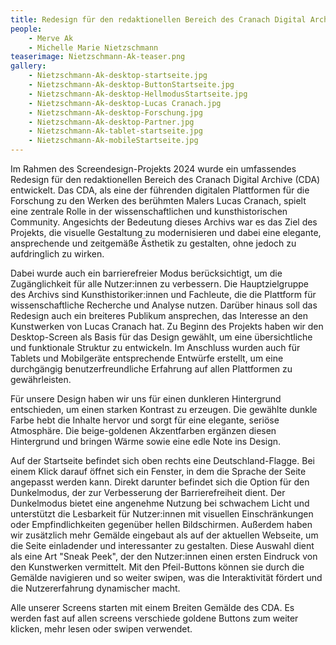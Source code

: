 ```yaml
---
title: Redesign für den redaktionellen Bereich des Cranach Digital Archive
people:
    - Merve Ak
    - Michelle Marie Nietzschmann
teaserimage: Nietzschmann-Ak-teaser.png
gallery: 
    - Nietzschmann-Ak-desktop-startseite.jpg
    - Nietzschmann-Ak-desktop-ButtonStartseite.jpg
    - Nietzschmann-Ak-desktop-HellmodusStartseite.jpg
    - Nietzschmann-Ak-desktop-Lucas Cranach.jpg
    - Nietzschmann-Ak-desktop-Forschung.jpg
    - Nietzschmann-Ak-desktop-Partner.jpg
    - Nietzschmann-Ak-tablet-startseite.jpg
    - Nietzschmann-Ak-mobileStartseite.jpg
---
```

Im Rahmen des Screendesign-Projekts 2024 wurde ein umfassendes Redesign für den redaktionellen Bereich des Cranach Digital Archive (CDA) entwickelt. Das CDA, als eine der führenden digitalen Plattformen für die Forschung zu den Werken des berühmten Malers Lucas Cranach, spielt eine zentrale Rolle in der wissenschaftlichen und kunsthistorischen Community. Angesichts der Bedeutung dieses Archivs war es das Ziel des Projekts, die visuelle Gestaltung zu modernisieren und dabei eine elegante, ansprechende und zeitgemäße Ästhetik zu gestalten, ohne jedoch zu aufdringlich zu wirken.  

Dabei wurde auch ein barrierefreier Modus berücksichtigt, um die Zugänglichkeit für alle Nutzer:innen zu verbessern. Die Hauptzielgruppe des Archivs sind Kunsthistoriker:innen und Fachleute, die die Plattform für wissenschaftliche Recherche und Analyse nutzen. Darüber hinaus soll das Redesign auch ein breiteres Publikum ansprechen, das Interesse an den Kunstwerken von Lucas Cranach hat. Zu Beginn des Projekts haben wir den Desktop-Screen als Basis für das Design gewählt, um eine übersichtliche und funktionale Struktur zu entwickeln. Im Anschluss wurden auch für Tablets und Mobilgeräte entsprechende Entwürfe erstellt, um eine durchgängig benutzerfreundliche Erfahrung auf allen Plattformen zu gewährleisten. 

Für unsere Design haben wir uns für einen dunkleren Hintergrund entschieden, um einen starken Kontrast zu erzeugen. Die gewählte dunkle Farbe hebt die Inhalte hervor und sorgt für eine elegante, seriöse Atmosphäre. Die beige-goldenen Akzentfarben ergänzen diesen Hintergrund und bringen Wärme sowie eine edle Note ins Design.  

Auf der Startseite befindet sich oben rechts eine Deutschland-Flagge. Bei einem Klick darauf öffnet sich ein Fenster, in dem die Sprache der Seite angepasst werden kann. Direkt darunter befindet sich die Option für den Dunkelmodus, der zur Verbesserung der Barrierefreiheit dient. Der Dunkelmodus bietet eine angenehme Nutzung bei schwachem Licht und unterstützt die Lesbarkeit für Nutzer:innen mit visuellen Einschränkungen oder Empfindlichkeiten gegenüber hellen Bildschirmen. Außerdem haben wir zusätzlich mehr Gemälde eingebaut als auf der aktuellen Webseite, um die Seite einladender und interessanter zu gestalten. Diese Auswahl dient als eine Art "Sneak Peek", der den Nutzer:innen einen ersten Eindruck von den Kunstwerken vermittelt. Mit den Pfeil-Buttons können sie durch die Gemälde navigieren und so weiter swipen, was die Interaktivität fördert und die Nutzererfahrung dynamischer macht. 

Alle unserer Screens starten mit einem Breiten Gemälde des CDA.  Es werden fast auf allen screens verschiede goldene Buttons zum weiter klicken, mehr lesen oder swipen verwendet. 

